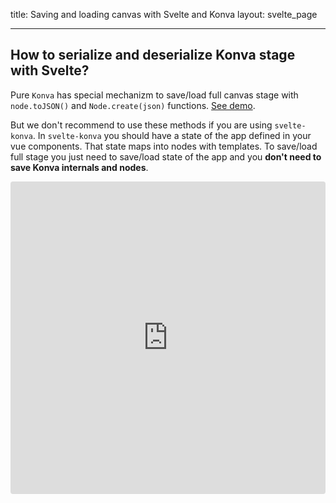 title: Saving and loading canvas with Svelte and Konva
layout: svelte_page

---

## How to serialize and deserialize Konva stage with Svelte?

Pure `Konva` has special mechanizm to save/load full canvas stage with `node.toJSON()` and `Node.create(json)` functions.
[See demo](/docs/data_and_serialization/Simple_Load.html).

But we don't recommend to use these methods if you are using `svelte-konva`. In `svelte-konva` you should have a state of the app defined in your vue components. That state maps into nodes with templates. To save/load full stage you just need to save/load state of the app and you **don't need to save Konva internals and nodes**.

<iframe src="https://codesandbox.io/embed/github/konvajs/site/tree/master/svelte-demos/save-load?hidenavigation=1&view=split&fontsize=10&module=%2Fsrc%2FApp.vue" style="width:100%; height:500px; border:0; border-radius: 4px; overflow:hidden;" sandbox="allow-modals allow-forms allow-popups allow-scripts allow-same-origin"></iframe>
